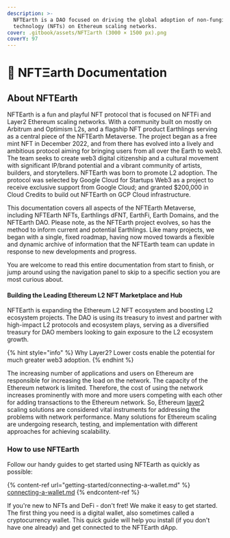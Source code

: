 ```yaml
---
description: >-
  NFTEarth is a DAO focused on driving the global adoption of non-fungible
  technology (NFTs) on Ethereum scaling networks.
cover: .gitbook/assets/NFTΞarth (3000 × 1500 px).png
coverY: 97
---
```


# 📖 NFTΞarth Documentation

## About NFTEarth

NFTEarth is a fun and playful NFT protocol that is focused on NFTFi and Layer2 Ethereum scaling networks. With a community built on mostly on Arbitrum and Optimism L2s, and a flagship NFT product Earthlings serving as a central piece of the NFTEarth Metaverse. The project began as a free mint NFT in December 2022, and from there has evolved into a lively and ambitious protocol aiming for bringing users from all over the Earth to web3. The team seeks to create web3 digital citizenship and a cultural movement with significant IP/brand potential and a vibrant community of artists, builders, and storytellers. NFTEarth was born to promote L2 adoption. The protocol was selected by Google Cloud for Startups Web3 as a project to receive exclusive support from Google Cloud; and granted $200,000 in Cloud Credits to build out NFTEarth on GCP Cloud infrastructure.



This documentation covers all aspects of the NFTEarth Metaverse, including NFTEarth NFTs, Earthlings dFNT, EarthFi, Earth Domains, and the NFTEarth DAO. Please note, as the NFTEarth project evolves, so has the method to inform current and potential Earthlings. Like many projects, we began with a single, fixed roadmap, having now moved towards a flexible and dynamic archive of information that the NFTEarth team can update in response to new developments and progress.

You are welcome to read this entire documentation from start to finish, or jump around using the navigation panel to skip to a specific section you are most curious about.

#### Building the Leading Ethereum L2 NFT Marketplace and Hub  <a href="#building-the-leading-ethereum-l2-dao" id="building-the-leading-ethereum-l2-dao"></a>

NFTEarth is expanding the Ethereum L2 NFT ecosystem and boosting L2 ecosystem projects. The DAO is using its treasury to invest and partner with high-impact L2 protocols and ecosystem plays, serving as a diversified treasury for DAO members looking to gain exposure to the L2 ecosystem growth.&#x20;

{% hint style="info" %}
Why Layer2? Lower costs enable the potential for much greater web3 adoption.
{% endhint %}

The increasing number of applications and users on Ethereum are responsible for increasing the load on the network. The capacity of the Ethereum network is limited. Therefore, the cost of using the network increases prominently with more and more users competing with each other for adding transactions to the Ethereum network. So, Ethereum [layer2](https://ethereum.org/en/layer-2/) scaling solutions are considered vital instruments for addressing the problems with network performance. Many solutions for Ethereum scaling are undergoing research, testing, and implementation with different approaches for achieving scalability.&#x20;



### How to use NFTEarth

Follow our handy guides to get started using NFTEarth as quickly as possible:

{% content-ref url="getting-started/connecting-a-wallet.md" %}
[connecting-a-wallet.md](getting-started/connecting-a-wallet.md)
{% endcontent-ref %}

If you're new to NFTs and DeFi - don't fret! We make it easy to get started. The first thing you need is a digital wallet, also sometimes called a cryptocurrency wallet. This quick guide will help you install (if you don't have one already) and get connected to the NFTEarth dApp.
